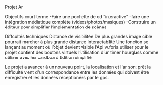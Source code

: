 Projet Ar

Objectifs court terme
-Faire une pochette de cd “interactive”
-faire une intégration médiatique complète (videos/photos/musiques)
-Construire un éditeur pour simplifier l’implémentation de scènes

Diffcultés techniques 
Distance de visibilitée
De plus grandes image cible pourrait marcher à plus grande distance 
Interactabilité
Une fonction se lançant au moment où l’objet devient visible
l’Api vuforia utiliser pour le projet contient des boutons virtuels
l’utilisation d’un timer hourglass comme utiliser avec les cardboard
Edition simplifié


Le projet a avancer à un nouveau point, la localisation et l'ar sont prêt la difficulté vient d'un correspondance entre les données qui doivent être enregistrer et les données réceptionées par le gps.
